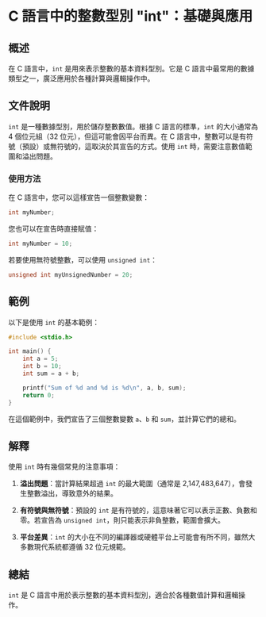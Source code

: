 <!--
Meta Description: # C 語言中的整數型別 "int"：基礎與應用 ## 概述 在 C 語言中，`int` 是用來表示整數的基本資料型別。它是 C 語言中最常用的數據類型之一，廣泛應用於各種計算與邏輯操作中。 ## 文件說明 `int` 是一種數據型別，用於儲存整數數值。根據 C 語言的標準，`int` 的大小通常為...
Meta Keywords: int, sum, 語言中, unsigned, mynumber
-->

# C 語言中的整數型別 "int"：基礎與應用

## 概述
在 C 語言中，`int` 是用來表示整數的基本資料型別。它是 C 語言中最常用的數據類型之一，廣泛應用於各種計算與邏輯操作中。

## 文件說明
`int` 是一種數據型別，用於儲存整數數值。根據 C 語言的標準，`int` 的大小通常為 4 個位元組（32 位元），但這可能會因平台而異。在 C 語言中，整數可以是有符號（預設）或無符號的，這取決於其宣告的方式。使用 `int` 時，需要注意數值範圍和溢出問題。

### 使用方法
在 C 語言中，您可以這樣宣告一個整數變數：
```c
int myNumber;
```
您也可以在宣告時直接賦值：
```c
int myNumber = 10;
```
若要使用無符號整數，可以使用 `unsigned int`：
```c
unsigned int myUnsignedNumber = 20;
```

## 範例
以下是使用 `int` 的基本範例：

```c
#include <stdio.h>

int main() {
    int a = 5;
    int b = 10;
    int sum = a + b;

    printf("Sum of %d and %d is %d\n", a, b, sum);
    return 0;
}
```

在這個範例中，我們宣告了三個整數變數 `a`、`b` 和 `sum`，並計算它們的總和。

## 解釋
使用 `int` 時有幾個常見的注意事項：

1. **溢出問題**：當計算結果超過 `int` 的最大範圍（通常是 2,147,483,647），會發生整數溢出，導致意外的結果。
   
2. **有符號與無符號**：預設的 `int` 是有符號的，這意味著它可以表示正數、負數和零。若宣告為 `unsigned int`，則只能表示非負整數，範圍會擴大。

3. **平台差異**：`int` 的大小在不同的編譯器或硬體平台上可能會有所不同，雖然大多數現代系統都遵循 32 位元規範。

## 總結
`int` 是 C 語言中用於表示整數的基本資料型別，適合於各種數值計算和邏輯操作。